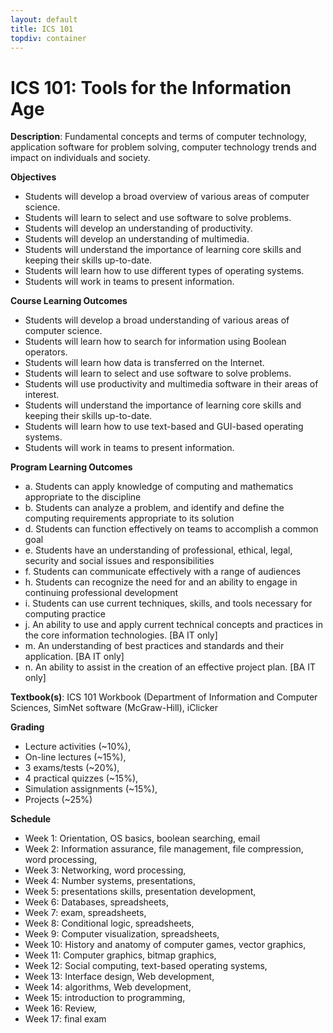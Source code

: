 ```yaml
---
layout: default
title: ICS 101
topdiv: container
---
```


# ICS 101: Tools for the Information Age



**Description**: Fundamental concepts and terms of computer technology, application software for problem solving, computer technology trends and impact on individuals and society.

**Objectives**

* Students will develop a broad overview of various areas of computer science.
* Students will learn to select and use software to solve problems.
* Students will develop an understanding of productivity.
* Students will develop an understanding of multimedia.
* Students will understand the importance of learning core skills and keeping their skills up-to-date. 
* Students will learn how to use different types of operating systems.
* Students will work in teams to present information.

**Course Learning Outcomes**

* Students will develop a broad understanding of various areas of computer science.
* Students will learn how to search for information using Boolean operators.
* Students will learn how data is transferred on the Internet. 
* Students will learn to select and use software to solve problems.
* Students will use productivity and multimedia software in their areas of interest.
* Students will understand the importance of learning core skills and keeping their skills up-to-date. 
* Students will learn how to use text-based and GUI-based operating systems.
* Students will work in teams to present information.

**Program Learning Outcomes**

* a. Students can apply knowledge of computing and mathematics appropriate to the discipline
* b. Students can analyze a problem, and identify and define the computing requirements appropriate to its solution
* d. Students can function effectively on teams to accomplish a common goal
* e. Students have an understanding of professional, ethical, legal, security and social issues and responsibilities
* f. Students can communicate effectively with a range of audiences
* h. Students can recognize the need for and an ability to engage in continuing professional development
* i. Students can use current techniques, skills, and tools necessary for computing practice
* j. An ability to use and apply current technical concepts and practices in the core information technologies. [BA IT only]
* m. An understanding of best practices and standards and their application. [BA IT only]
* n. An ability to assist in the creation of an effective project plan. [BA IT only]


**Textbook(s)**: ICS 101 Workbook (Department of Information and Computer Sciences, SimNet software (McGraw-Hill), iClicker

**Grading**

* Lecture activities (~10%), 
* On-line lectures (~15%), 
* 3 exams/tests (~20%), 
* 4 practical quizzes (~15%), 
* Simulation assignments (~15%), 
* Projects (~25%)

**Schedule**

* Week 1: Orientation, OS basics, boolean searching, email
* Week 2: Information assurance, file management, file compression, word processing, 
* Week 3: Networking, word processing, 
* Week 4: Number systems, presentations, 
* Week 5: presentations skills, presentation development, 
* Week 6: Databases, spreadsheets, 
* Week 7: exam, spreadsheets, 
* Week 8: Conditional logic, spreadsheets, 
* Week 9: Computer visualization, spreadsheets, 
* Week 10: History and anatomy of computer games, vector graphics, 
* Week 11: Computer graphics, bitmap graphics, 
* Week 12: Social computing, text-based operating systems, 
* Week 13: Interface design, Web development, 
* Week 14: algorithms, Web development, 
* Week 15: introduction to programming, 
* Week 16: Review, 
* Week 17: final exam